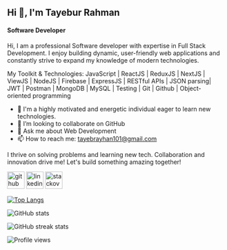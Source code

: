  
##                                                                    Hi  👋, I'm Tayebur Rahman
####                                                                        Software Developer
<!-- ![Web Developer]( ) -->

Hi, I am a professional Software developer with expertise in Full Stack Development. I enjoy building dynamic, user-friendly web applications and constantly strive to expand my knowledge of modern technologies.

My Toolkit & Technologies:
JavaScript | ReactJS | ReduxJS | NextJS | ViewJS | NodeJS | Firebase | ExpressJS | RESTful APIs | JSON parsing| JWT | Postman | MongoDB | MySQL | Testing | Git | Github | Object-oriented programming

- 🌱 I'm a highly motivated and energetic individual eager to learn new technologies.
- 👯 I’m looking to collaborate on GitHub 
- 💬 Ask me about Web Development 
- 📫 How to reach me: tayebrayhan101@gmail.com

I thrive on solving problems and learning new tech. Collaboration and innovation drive me! Let's build something amazing together!


[<img src='https://cdn.jsdelivr.net/npm/simple-icons@3.0.1/icons/github.svg' alt='github' height='40'>](https://github.com/TayeburRahman)  [<img src='https://cdn.jsdelivr.net/npm/simple-icons@3.0.1/icons/linkedin.svg' alt='linkedin' height='40'>](https://www.linkedin.com/in/md-tayebur-rahman-rayhan-95025b1b8//)  [<img src='https://cdn.jsdelivr.net/npm/simple-icons@3.0.1/icons/stackoverflow.svg' alt='stackoverflow' height='40'>](https://stackoverflow.com/users/17533112/tayebrayhan)  

[![Top Langs](https://github-readme-stats.vercel.app/api/top-langs/?username=TayeburRahman)](https://github.com/anuraghazra/github-readme-stats)

![GitHub stats](https://github-readme-stats.vercel.app/api?username=TayeburRahman&show_icons=true)  

![GitHub streak stats](https://github-readme-streak-stats.herokuapp.com/?user=TayeburRahman)  

![Profile views](https://gpvc.arturio.dev/TayeburRahman)  
